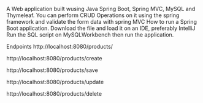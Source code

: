 A Web application built wusing Java Spring Boot, Spring MVC, MySQL and Thymeleaf. 
You can perform CRUD Operations on it using the spring framework and validate the form data with spring MVC
How to run a Spring Boot application. 
Download the file and load it on an IDE, preferably IntelliJ
Run the SQL script on MySQLWorkbench
then run the application. 

Endpoints
http://localhost:8080/products/

http://localhost:8080/products/create

http://localhost:8080/products/save

http://localhost:8080/products/update

http://localhost:8080/products/delete
